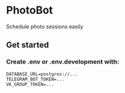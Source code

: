 # PhotoBot

Schedule photo sessions easily

## Get started

### Create .env or .env.development with:
```env
DATABASE_URL=postgres://...
TELEGRAM_BOT_TOKEN=...
VK_GROUP_TOKEN=...
```


